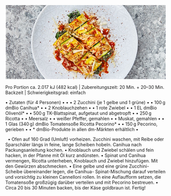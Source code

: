 ![](../_bilder/BunteZucchiniCannelloni.png)

Pro Portion ca. 2.017 kJ (482 kcal) | Zubereitungszeit: 20 Min. + 20–30 Min. Backzeit | Schwierigkeitsgrad: einfach

• Zutaten (für 4 Personen)
• 
• • 2 Zucchini (je 1 gelbe und 1 grüne)
• • 100 g dmBio Canihua*
• • 2 Knoblauchzehen
• • 1 rote Zwiebel
• • 1 EL dmBio Olivenöl*
• • 500 g TK-Blattspinat, aufgetaut und abgetropft
• • 250 g Ricotta
• • Meersalz
• • weißer Pfeffer, gemahlen
• • Muskat, gemahlen
• • 1 Glas (340 g) dmBio Tomatensoße Ricotta Pecorino*
• • 150 g Pecorino, gerieben
• 
• * dmBio-Produkte in allen dm-Märkten erhältlich
• 

 
• Ofen auf 160 Grad (Umluft) vorheizen. Zucchini waschen, mit Reibe oder Sparschäler längs in feine, lange Scheiben hobeln. Canihua nach Packungsanleitung kochen.
• Knoblauch und Zwiebel schälen und fein hacken, in der Pfanne mit Öl kurz andünsten.
• Spinat und Canihua vermengen, Ricotta unterheben, Knoblauch und Zwiebel hinzufügen. Mit den Gewürzen abschmecken.
• Eine gelbe und eine grüne Zucchini-Scheibe übereinander legen, die Canihua- Spinat-Mischung darauf verteilen und vorsichtig zu kleinen Cannelloni rollen. In eine Auflaufform setzen, die Tomatensoße großzügig darüber verteilen und mit Pecorino bestreuen.
• Circa 20 bis 30 Minuten backen, bis der Käse goldbraun ist. Fertig!